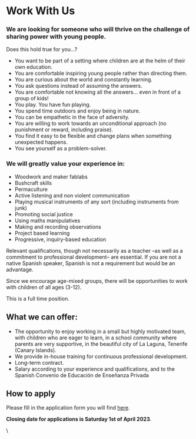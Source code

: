 # Work With Us

### We are looking for someone who will thrive on the challenge of sharing power with young people.

Does this hold true for you...?

* You want to be part of a setting where children are at the helm of their own education.
* You are comfortable inspiring young people rather than directing them.
* You are curious about the world and constantly learning.
* You ask questions instead of assuming the answers.
* You are comfortable not knowing all the answers… even in front of a group of kids!&#x20;
* You play. You have fun playing.&#x20;
* You spend time outdoors and enjoy being in nature.
* You can be empathetic in the face of adversity.
* You are willing to work towards an unconditional approach (no punishment or reward, including praise).
* You find it easy to be flexible and change plans when something unexpected happens.&#x20;
* You see yourself as a problem-solver.&#x20;

### We will greatly value your experience in:

* Woodwork and maker fablabs
* Bushcraft skills
* Permaculture
* Active listening and non violent communication
* Playing musical instruments of any sort (including instruments from junk)
* Promoting social justice
* Using maths manipulatives
* Making and recording observations
* Project based learning
* Progressive, inquiry-based education

Relevant qualifications, though not necessarily as a teacher –as well as a commitment to professional development– are essential. If you are not a native Spanish speaker, Spanish is not a requirement but would be an advantage.

Since we encourage age-mixed groups, there will be opportunities to work with children of all ages (3-12).&#x20;

This is a full time position.

## What we can offer:

* The opportunity to enjoy working in a small but highly motivated team, with children who are eager to learn, in a school community where parents are very supportive, in the beautiful city of La Laguna, Tenerife (Canary Islands).
* We provide in-house training for continuous professional development.
* Long-term contract.
* Salary according to your experience and qualifications, and to the Spanish Convenio de Educación de Enseñanza Privada

## How to apply

Please fill in the application form you will find [here](https://docs.google.com/forms/d/1k\_SPwaELC2u9iMFSvEqfum4aWqgAkbDvumQGQHppCIU/edit).

**Closing date for applications is Saturday 1st of April 2023**.

\
